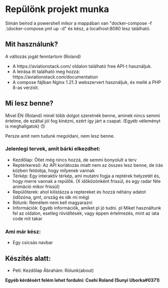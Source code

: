 <h1>
  Repülönk projekt munka
</h1>
<p>Simán beírod a powershell mikor a mappában van "docker-compose -f .\docker-compose.yml up -d" és kész, a localhost:8080 lesz található.</p>

<h2>Mit használunk?</h2>
<p>A változás jogát fenntartom (Roland)</p>
<ul>
  <li>
    A https://aviationstack.com/ oldalon található free API-t használjuk.
  </li>
  <li>
  A leírása itt található meg hozzá: https://aviationstack.com/documentation
  </li>
  <li>
  A compose fájlban Nginx 1.21.3 webszervert használjuk, és mellé a PHP 8-as verziót.
  </li>
</ul>
<h2>
  Mi lesz benne?
</h2>
<p>
  Mivel ÉN (Roland) minél több dolgot szeretnék benne, aminek nincs semmi értelme, de ezáltal jól fog kinézni, ezért így járt a csapat. (Egyéb véleményt is meghallgatok) 🙃
</p>
<p>
  Persze amit nem tudunk megoldani, nem lesz benne.
</p>
<h3>
  Jelenlegi tervek, amit bárki elkezdhet:
</h3>
<ul>
  <li>
    Kezdőlap: Ötlet még nincs hozzá, de semmi bonyolult a terv
  </li>
  <li>
    Reptérkereső: Az API korlátozás miatt nem az összes lesz benne, de írás közben feldobja, hogy milyenek vannak
  </li>
  <li>
    Térkép: Egy interaktív térkép, ami mutatni fogja a reptérek helyzetét és, hogy merre vannak a repülők. (X időközönként frissül, és egy radar féle animáció mikor frissül)
  </li>
  <li>
    Repülőterek: ahol kilistázza a reptereket és hozzá néhány adatot (időzóna, gmt, ország és idk mi még)
  </li>
  <li>
    Rólunk: Remélem nem kell magyarazni
  </li>
  <li>
    Információk: Egyéb információk, amiket pl jó tudni. pl Miket használtunk fel az oldalon, esetleg rövidítések, vagy éppen értelmezés, mint az iata code mit takar
  </li>
</ul>
<h3>
  Ami már kész:
</h3>
<ul>
  <li>
    Egy csicsás navbar
  </li>
</ul>
<h2>Készítés alatt:</h2>
<ul>
  <li>
    Peti: Kezdőlap
    Ábrahám: Rólunk(about)
  
  </li>
</ul>
<b>Egyéb kérdésért felém lehet fordulni: Csehi Roland (Sunyi Uborka#0371)</b>

